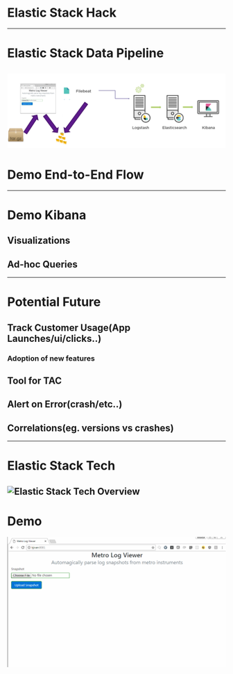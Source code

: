 # Elastic Stack Hack
---
# Elastic Stack Data Pipeline
![something](Overview.png)
---
# Demo End-to-End Flow
---
# Demo Kibana
## Visualizations
## Ad-hoc Queries
---
# Potential Future
## Track Customer Usage(App Launches/ui/clicks..)
### Adoption of new features
## Tool for TAC
## Alert on Error(crash/etc..)
## Correlations(eg. versions vs crashes)
---
# Elastic Stack Tech
![Elastic Stack Tech Overview](https://www.safaribooksonline.com/library/view/learning-kibana-50/9781786463005/graphics/image_01_002.jpg)
---
# Demo
![Demo](demo.gif)